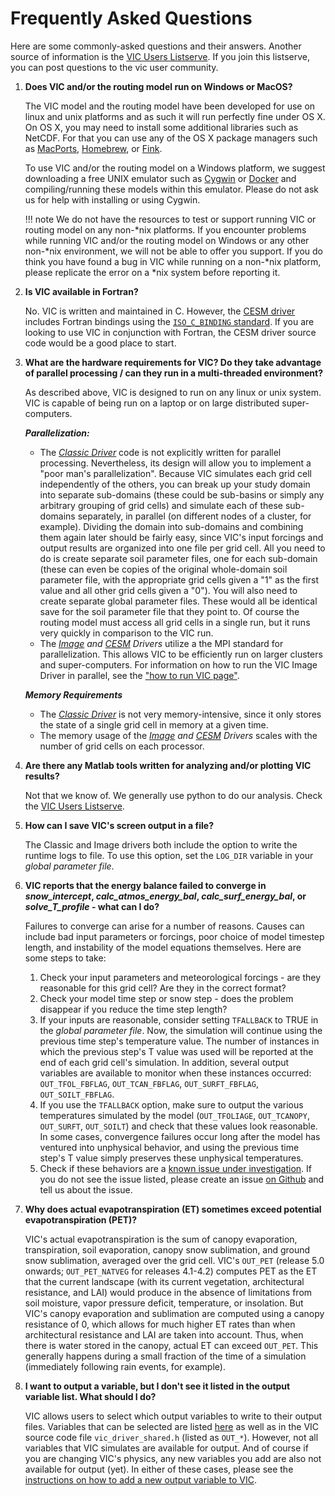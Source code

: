 # Frequently Asked Questions

Here are some commonly-asked questions and their answers. Another source of information is the [VIC Users Listserve](http://mailman.u.washington.edu/mailman/listinfo/vic_users). If you join this listserve, you can post questions to the vic user community.

1.  **Does VIC and/or the routing model run on Windows or MacOS?**

    The VIC model and the routing model have been developed for use on linux and unix platforms and as such it will run perfectly fine under OS X. On OS X, you may need to install some additional libraries such as NetCDF. For that you can use any of the OS X package managers such as [MacPorts](https://www.macports.org/index.php), [Homebrew](http://brew.sh), or [Fink](http://www.finkproject.org).

    To use VIC and/or the routing model on a Windows platform, we suggest downloading a free UNIX emulator such as [Cygwin](http://www.cygwin.com) or [Docker](../Development/Docker.md) and compiling/running these models within this emulator. Please do not ask us for help with installing or using Cygwin.

    !!! note
        We do not have the resources to test or support running VIC or routing model on any non-\*nix platforms. If you encounter problems while running VIC and/or the routing model on Windows or any other non-\*nix environment, we will not be able to offer you support. If you do think you have found a bug in VIC while running on a non-\*nix platform, please replicate the error on a \*nix system before reporting it.

2.  **Is VIC available in Fortran?**

    No. VIC is written and maintained in C.  However, the [CESM driver](../Documentation/Drivers/CESM/CESMDriver.md) includes Fortran bindings using the [`ISO_C_BINDING` standard](https://gcc.gnu.org/onlinedocs/gfortran/Interoperability-with-C.html). If you are looking to use VIC in conjunction with Fortran, the CESM driver source code would be a good place to start.

3.  **What are the hardware requirements for VIC? Do they take advantage of parallel processing / can they run in a multi-threaded environment?**

    As described above, VIC is designed to run on any linux or unix system. VIC is capable of being run on a laptop or on large distributed super-computers.

    ***Parallelization:***

    - The *[Classic Driver](../Documentation/Drivers/Classic/ClassicDriver.md)* code is not explicitly written for parallel processing. Nevertheless, its design will allow you to implement a "poor man's parallelization". Because VIC simulates each grid cell independently of the others, you can break up your study domain into separate sub-domains (these could be sub-basins or simply any arbitrary grouping of grid cells) and simulate each of these sub-domains separately, in parallel (on different nodes of a cluster, for example). Dividing the domain into sub-domains and combining them again later should be fairly easy, since VIC's input forcings and output results are organized into one file per grid cell. All you need to do is create separate soil parameter files, one for each sub-domain (these can even be copies of the original whole-domain soil parameter file, with the appropriate grid cells given a "1" as the first value and all other grid cells given a "0"). You will also need to create separate global parameter files. These would all be identical save for the soil parameter file that they point to. Of course the routing model must access all grid cells in a single run, but it runs very quickly in comparison to the VIC run.
    - The *[Image](../Documentation/Drivers/Image/ImageDriver.md) and [CESM](../Documentation/Drivers/CESM/CESMDriver.md) Drivers* utilize a the MPI standard for parallelization. This allows VIC to be efficiently run on larger clusters and super-computers. For information on how to run the VIC Image Driver in parallel, see the ["how to run VIC page"](../Documentation/Drivers/Image/RunVIC.md).

    ***Memory Requirements***

    - The *[Classic Driver](../Documentation/Drivers/Classic/ClassicDriver.md)* is not very memory-intensive, since it only stores the state of a single grid cell in memory at a given time.
    - The memory usage of the *[Image](../Documentation/Drivers/Image/ImageDriver.md) and [CESM](../Documentation/Drivers/CESM/CESMDriver.md) Drivers* scales with the number of grid cells on each processor.

4.  **Are there any Matlab tools written for analyzing and/or plotting VIC results?**

    Not that we know of. We generally use python to do our analysis. Check the [VIC Users Listserve](http://mailman.u.washington.edu/mailman/listinfo/vic_users).

5.  **How can I save VIC's screen output in a file?**

    The Classic and Image drivers both include the option to write the runtime logs to file. To use this option, set the `LOG_DIR` variable in your *global parameter file*.

6.  **VIC reports that the energy balance failed to converge in _snow_intercept_, _calc_atmos_energy_bal_, _calc_surf_energy_bal_, or _solve_T_profile_ - what can I do?**

    Failures to converge can arise for a number of reasons. Causes can include bad input parameters or forcings, poor choice of model timestep length, and instability of the model equations themselves. Here are some steps to take:

    1.  Check your input parameters and meteorological forcings - are they reasonable for this grid cell? Are they in the correct format?
    2.  Check your model time step or snow step - does the problem disappear if you reduce the time step length?
    3.  If your inputs are reasonable, consider setting `TFALLBACK` to TRUE in the *global parameter file*. Now, the simulation will continue using the previous time step's temperature value. The number of instances in which the previous step's T value was used will be reported at the end of each grid cell's simulation. In addition, several output variables are available to monitor when these instances occurred: `OUT_TFOL_FBFLAG`, `OUT_TCAN_FBFLAG`, `OUT_SURFT_FBFLAG`, `OUT_SOILT_FBFLAG`.
    4.  If you use the `TFALLBACK` option, make sure to output the various temperatures simulated by the model (`OUT_TFOLIAGE`, `OUT_TCANOPY`, `OUT_SURFT`, `OUT_SOILT`) and check that these values look reasonable. In some cases, convergence failures occur long after the model has ventured into unphysical behavior, and using the previous time step's T value simply preserves these unphysical temperatures.
    5.  Check if these behaviors are a [known issue under investigation](../Development/ModelDevelopment.md). If you do not see the issue listed, please create an issue [on Github](https://github.com/UW-Hydro/VIC/issues) and tell us about the issue.

8.  **Why does actual evapotranspiration (ET) sometimes exceed potential evapotranspiration (PET)?**

    VIC's actual evapotranspiration is the sum of canopy evaporation, transpiration, soil evaporation, canopy snow sublimation, and ground snow sublimation, averaged over the grid cell.  VIC's `OUT_PET` (release 5.0 onwards; `OUT_PET_NATVEG` for releases 4.1-4.2) computes PET as the ET that the current landscape (with its current vegetation, architectural resistance, and LAI) would produce in the absence of limitations from soil moisture, vapor pressure deficit, temperature, or insolation.  But VIC's canopy evaporation and sublimation are computed using a canopy resistance of 0, which allows for much higher ET rates than when architectural resistance and LAI are taken into account.  Thus, when there is water stored in the canopy, actual ET can exceed `OUT_PET`.  This generally happens during a small fraction of the time of a simulation (immediately following rain events, for example).

9.  **I want to output a variable, but I don't see it listed in the output variable list. What should I do?**

    VIC allows users to select which output variables to write to their output files. Variables that can be selected are listed [here](../Documentation/OutputVarList.md) as well as in the VIC source code file `vic_driver_shared.h` (listed as `OUT_*`). However, not all variables that VIC simulates are available for output. And of course if you are changing VIC's physics, any new variables you add are also not available for output (yet). In either of these cases, please see the [instructions on how to add a new output variable to VIC](../Documentation/HowToAddNewOutputVars.md).

